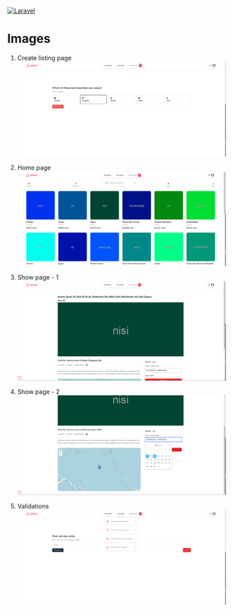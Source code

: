[![Laravel](https://github.com/Gabriel-Villa/laravel-airbnb/actions/workflows/laravel.yml/badge.svg)](https://github.com/Gabriel-Villa/laravel-airbnb/actions/workflows/laravel.yml)

# Images

1. Create listing page
![Create listing page](images/create-listing.png "create_listing_page")

2. Home page
![Home page](images/home-page.png "home_page")

3. Show page - 1
![Show page 1](images/show-page-1.png "show_page_1")

4. Show page - 2
![Show page 2](images/show-page-2.png "show_page_2")

5. Validations
![Validations](images/validations.png "validations")
